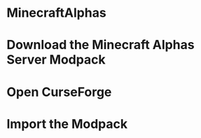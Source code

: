 # MinecraftAlphas

# Download the Minecraft Alphas Server Modpack
# Open CurseForge
# Import the Modpack
